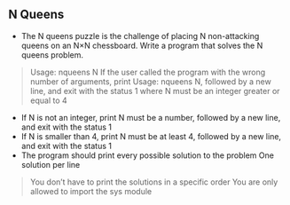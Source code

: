 ## N Queens
- The N queens puzzle is the challenge of placing N non-attacking queens on an N×N chessboard. Write a program that solves the N queens problem.

> Usage: nqueens N
> If the user called the program with the wrong number of arguments, print Usage: nqueens N, followed by a new line, and exit with the status 1
where N must be an integer greater or equal to 4
- If N is not an integer, print N must be a number, followed by a new line, and exit with the status 1
- If N is smaller than 4, print N must be at least 4, followed by a new line, and exit with the status 1
- The program should print every possible solution to the problem
One solution per line

> You don’t have to print the solutions in a specific order
> You are only allowed to import the sys module
